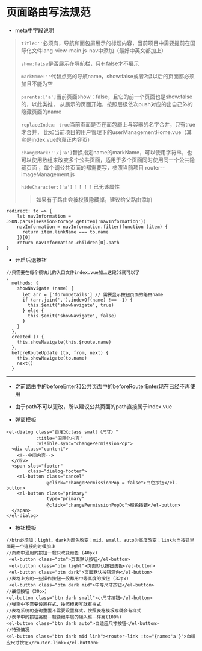 # 页面路由写法规范

* meta中字段说明
> `title:''`必须有，导航和面包屑展示的标题内容，当前项目中需要提前在国际化文件lang-view-main.js-nav中添加（最好中英文都加上）
>
> `show:false`是否展示在导航栏，只有false才不展示
>
> `markName:''`代替点亮的导航name，show:false或者2级以后的页面都必须加且不能为空
>
>`parents:['a']`当前页面show：false，且它的前一个页面也是show:false的，以此类推，
从展示的页面开始，按照层级依次push对应的出自己外的隐藏页面的name
>
>`replaceIndex: true`当前页面是否在面包屑上与容器的名字合并，只有true才合并，
比如当前项目的用户管理下的userManagementHome.vue（其实是index.vue的真正内容页）
>
> `changeMark:''/['a']`替换指定name的markName，可以使用字符串，也可以使用数组来改变多个公共页面，适用于多个页面同时使用同一个公共隐藏页面
，每个调公共页面的都需要写，参照当前项目 router--imageManagement.js
>
> `hideCharacter:['a']`！！！！已无该属性
>> 如果有子路由会被权限隐藏掉，建议给父路由添加
>>>
	redirect: to => {
    	let navInformation = JSON.parse(sessionStorage.getItem('navInformation'))
	    navInformation = navInformation.filter(function (item) {
	      return item.linkName === to.name
	    })[0]
    	return navInformation.children[0].path
	}
>>

* 开启后退按钮
>
	//只需要在每个模块儿的入口文件index.vue加上这段JS就可以了
	,
	  methods: {
	    showNavigate (name) {
	      let arr = ['forumDetails'] // 需要显示按钮页面的路由name
	      if (arr.join(',').indexOf(name) !== -1) {
	        this.$emit('showNavigate', true)
	      } else {
	        this.$emit('showNavigate', false)
	      }
	    }
	  },
	  created () {
	    this.showNavigate(this.$route.name)
	  },
	  beforeRouteUpdate (to, from, next) {
	    this.showNavigate(to.name)
	    next()
	  }
>

----------------------------

* 之前路由中的beforeEnter和公共页面中的beforeRouterEnter现在已经不再使用

* 由于path不可以更改，所以建议公共页面的path直接属于index.vue

* 弹窗模板
>
	<el-dialog class="自定义class small（尺寸）"
               :title='国际化内容'
               :visible.sync="changePermissionPop">
      <div class="content">
        <!--中间内容-->
      </div>
      <span slot="footer"
            class="dialog-footer">
        <el-button class="cancel"
                   @click="changePermissionPop = false">白色按钮</el-button>
        <el-button class="primary"
                   type="primary"
                   @click="changePermissionPopDo">橙色按钮</el-button>
      </span>
    </el-dialog>
> 
* 按钮模板
>
	//btn必须加；light、dark为颜色改变；mid、small、auto为高度改变；link为当按钮里面是一个连接的时候加上
	//页面中通用的按钮一般只改变颜色 (40px)
	 <el-button class="btn">页面默认按钮</el-button>
     <el-button class="btn light">页面默认按钮浅色</el-button>
     <el-button class="btn dark">页面默认按钮深色</el-button>
	//表格上方的一些操作按钮一般都用中等高度的按钮 (32px)
     <el-button class="btn dark mid">中等尺寸按钮</el-button>
	//最低按钮（30px）
	<el-button class="btn dark small">小尺寸按钮</el-button>
	//弹窗中不需要设置样式，按照模板写就有样式
	//表格系统的查询重置不需要设置样式，按照表格模板写就会有样式
	//表单中的按钮高度一般要跟平层的输入框一样高(100%)
	<el-button class="btn dark auto">自适应尺寸按钮</el-button>
	//特殊情况
	<el-button class="btn dark mid link"><router-link :to="{name:'a'}">自适应尺寸按钮</router-link></el-button>
>


